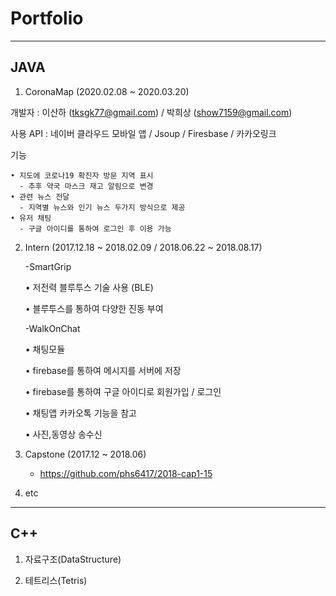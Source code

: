 # Portfolio
------------------
JAVA
---------
1. CoronaMap (2020.02.08 ~ 2020.03.20)


  개발자 : 이산하 (tksgk77@gmail.com) / 박희상 (show7159@gmail.com)
  
  사용 API : 네이버 클라우드 모바일 앱 / Jsoup / Firesbase / 카카오링크
  
  기능 
  
    • 지도에 코로나19 확진자 방문 지역 표시 
      - 추후 약국 마스크 재고 알림으로 변경 
    • 관련 뉴스 전달 
      - 지역별 뉴스와 인기 뉴스 두가지 방식으로 제공 
    • 유저 채팅 
      - 구글 아이디를 통하여 로그인 후 이용 가능
      
      
2. Intern (2017.12.18 ~ 2018.02.09 / 2018.06.22 ~ 2018.08.17)

      -SmartGrip
 
    • 저전력 블루투스 기술 사용 (BLE)
   
    • 블루투스를 통하여 다양한 진동 부여
 
      -WalkOnChat
 
    • 채팅모듈
    
    • firebase를 통하여 메시지를 서버에 저장
    
    • firebase를 통하여 구글 아이디로 회원가입 / 로그인
  
    • 채팅앱 카카오톡 기능을 참고
    
    • 사진,동영상 송수신

3. Capstone (2017.12 ~ 2018.06)

      - https://github.com/phs6417/2018-cap1-15

4. etc

  
---------
C++
-----
1. 자료구조(DataStructure)

2. 테트리스(Tetris)
